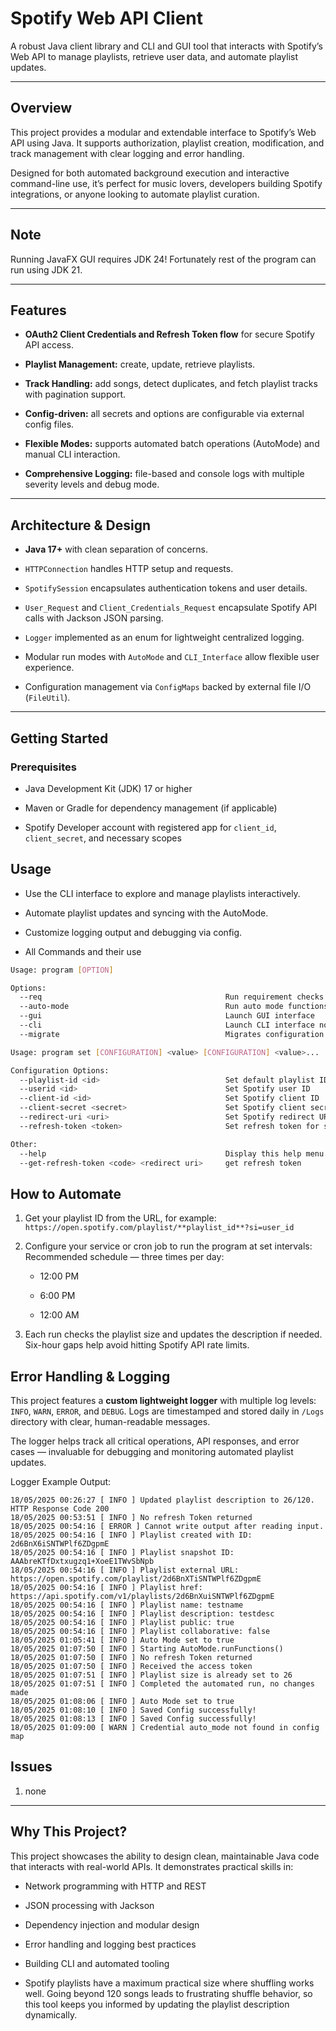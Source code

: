 # Spotify Web API Client

A robust Java client library and CLI and GUI tool that interacts with Spotify’s Web API to manage playlists, retrieve user data, and automate playlist updates.

----------

## Overview

This project provides a modular and extendable interface to Spotify’s Web API using Java. It supports authorization, playlist creation, modification, and track management with clear logging and error handling.

Designed for both automated background execution and interactive command-line use, it’s perfect for music lovers, developers building Spotify integrations, or anyone looking to automate playlist curation.

----------

## Note

Running JavaFX GUI requires JDK 24! Fortunately rest of the program can run using JDK 21.

----------

## Features

-   **OAuth2 Client Credentials and Refresh Token flow** for secure Spotify API access.
    
-   **Playlist Management:** create, update, retrieve playlists.
    
-   **Track Handling:** add songs, detect duplicates, and fetch playlist tracks with pagination support.
    
-   **Config-driven:** all secrets and options are configurable via external config files.
    
-   **Flexible Modes:** supports automated batch operations (AutoMode) and manual CLI interaction.
    
-   **Comprehensive Logging:** file-based and console logs with multiple severity levels and debug mode.
    

----------

## Architecture & Design

-   **Java 17+** with clean separation of concerns.
    
-   `HTTPConnection` handles HTTP setup and requests.
    
-   `SpotifySession` encapsulates authentication tokens and user details.
    
-   `User_Request` and `Client_Credentials_Request` encapsulate Spotify API calls with Jackson JSON parsing.
    
-   `Logger` implemented as an enum for lightweight centralized logging.
    
-   Modular run modes with `AutoMode` and `CLI_Interface` allow flexible user experience.
    
-   Configuration management via `ConfigMaps` backed by external file I/O (`FileUtil`).
    

----------

## Getting Started

### Prerequisites

-   Java Development Kit (JDK) 17 or higher
    
-   Maven or Gradle for dependency management (if applicable)
    
-   Spotify Developer account with registered app for `client_id`, `client_secret`, and necessary scopes
    
## Usage

-   Use the CLI interface to explore and manage playlists interactively.
    
-   Automate playlist updates and syncing with the AutoMode.
    
-   Customize logging output and debugging via config.

-   All Commands and their use
```bash
Usage: program [OPTION]

Options:
  --req                                         Run requirement checks and exit
  --auto-mode                                   Run auto mode functions
  --gui                                         Launch GUI interface
  --cli                                         Launch CLI interface normal mode
  --migrate                                     Migrates configuration from "config.txt" to "config.yaml"

Usage: program set [CONFIGURATION] <value> [CONFIGURATION] <value>...

Configuration Options:
  --playlist-id <id>                            Set default playlist ID
  --userid <id>                                 Set Spotify user ID
  --client-id <id>                              Set Spotify client ID
  --client-secret <secret>                      Set Spotify client secret
  --redirect-uri <uri>                          Set Spotify redirect URI
  --refresh-token <token>                       Set refresh token for session

Other:
  --help                                        Display this help menu
  --get-refresh-token <code> <redirect uri>     get refresh token
```

    

## How to Automate

1.  Get your playlist ID from the URL, for example:  
    `https://open.spotify.com/playlist/**playlist_id**?si=user_id`
    
2.  Configure your service or cron job to run the program at set intervals:  
    Recommended schedule — three times per day:
    
    -   12:00 PM
        
    -   6:00 PM
        
    -   12:00 AM
        
3.  Each run checks the playlist size and updates the description if needed. Six-hour gaps help avoid hitting Spotify API rate limits.

## Error Handling & Logging

This project features a **custom lightweight logger** with multiple log levels: `INFO`, `WARN`, `ERROR`, and `DEBUG`. Logs are timestamped and stored daily in `/Logs` directory with clear, human-readable messages.

The logger helps track all critical operations, API responses, and error cases — invaluable for debugging and monitoring automated playlist updates.

Logger Example Output:
```pgsql
18/05/2025 00:26:27 [ INFO ] Updated playlist description to 26/120. HTTP Response Code 200
18/05/2025 00:53:51 [ INFO ] No refresh Token returned
18/05/2025 00:54:16 [ ERROR ] Cannot write output after reading input.
18/05/2025 00:54:16 [ INFO ] Playlist created with ID: 2d6BnX6iSNTWPlf6ZDgpmE
18/05/2025 00:54:16 [ INFO ] Playlist snapshot ID: AAAbreKTfDxtxugzq1+XoeE1TWvSbNpb
18/05/2025 00:54:16 [ INFO ] Playlist external URL: https://open.spotify.com/playlist/2d6BnXTiSNTWPlf6ZDgpmE
18/05/2025 00:54:16 [ INFO ] Playlist href: https://api.spotify.com/v1/playlists/2d6BnXuiSNTWPlf6ZDgpmE
18/05/2025 00:54:16 [ INFO ] Playlist name: testname
18/05/2025 00:54:16 [ INFO ] Playlist description: testdesc
18/05/2025 00:54:16 [ INFO ] Playlist public: true
18/05/2025 00:54:16 [ INFO ] Playlist collaborative: false
18/05/2025 01:05:41 [ INFO ] Auto Mode set to true
18/05/2025 01:07:50 [ INFO ] Starting AutoMode.runFunctions()
18/05/2025 01:07:50 [ INFO ] No refresh Token returned
18/05/2025 01:07:50 [ INFO ] Received the access token
18/05/2025 01:07:51 [ INFO ] Playlist size is already set to 26
18/05/2025 01:07:51 [ INFO ] Completed the automated run, no changes made
18/05/2025 01:08:06 [ INFO ] Auto Mode set to true
18/05/2025 01:08:10 [ INFO ] Saved Config successfully!
18/05/2025 01:08:13 [ INFO ] Saved Config successfully!
18/05/2025 01:09:00 [ WARN ] Credential auto_mode not found in config map
```

## Issues
1. none
----------

## Why This Project?

This project showcases the ability to design clean, maintainable Java code that interacts with real-world APIs. It demonstrates practical skills in:

-   Network programming with HTTP and REST
    
-   JSON processing with Jackson
    
-   Dependency injection and modular design
    
-   Error handling and logging best practices
    
-   Building CLI and automated tooling

- Spotify playlists have a maximum practical size where shuffling works well. Going beyond 120 songs leads to frustrating shuffle behavior, so this tool keeps you informed by updating the playlist description dynamically.
